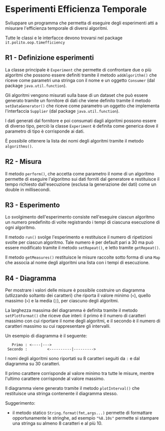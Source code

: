 # Esperimenti Efficienza Temporale

Sviluppare un programma che permetta di eseguire degli esperimenti
atti a misurare l'efficienza temporale di diversi algoritmi.

Tutte le classi e le interfacce devono trovarsi nel package `it.polito.oop.timefficiency`

## R1 - Definizione esperimenti

La classe principale è `Experiment` che permette di confrontare due o più algoritmi
che possono essere definiti tramite il metodo `addAlgorithm()` che riceve come parametri
una stringa con il nome e un oggetto `Consumer` (dal package `java.util.function`).

Gli algoritmi vengono misurati sulla base di un dataset che può essere
generato tramite un fornitore di dati che viene definito tramite
il metodo `setDataGenerator()` che riceve come parametro un oggetto che implementa
l'interfaccia `Supplier` (dal package `java.util.function`).

I dati generati dal fornitore e poi consumati dagli algoritmi possono
essere di diverso tipo, perciò la classe `Experiment` è definita come generica
dove il parametro di tipo è corrisponde ai dati.

È possibile ottenere la lista dei nomi degli algoritmi tramite il metodo `algorithms()`.

## R2 - Misura

Il metodo `perform()`, che accetta come parametro il nome di un algoritmo
permette di eseguire l'algoritmo sui dati forniti dal generatore e restituisce
il tempo richiesto dall'esecuzione (esclusa la generazione dei dati) come
un double in millisecondi.

## R3 - Esperimento

Lo svolgimento dell'esperimento consiste nell'eseguire ciascun algoritmo
un numero predefinito di volte registrando i tempi di ciascuna esecuzione
di ogni algoritmo.

Il metodo `run()` svolge l'esperimento e restituisce il numero di ripetizioni
svolte per ciascun algoritmo. Tale numero è per default pari a 30 ma può 
essere modificato tramite il metodo `setRepeat()`, e letto tramite `getRepeat()`.

Il metodo `getMeasures()` restituisce le misure raccolte sotto forma di una `Map`
che associa al nome degli algoritmi una lista con i tempi di esecuzione.


## R4 - Diagramma

Per mostrare i valori delle misure è possibile costruire un diagramma
(utlizzando soltanto dei caratteri) che riporta il valore minimo (`<`), quello
massimo (`>`) e la media (`|`), per ciascuno degli algoritmi.

La larghezza massima del diagramma è definita tramite il metodo `setPlotFormat()`
che riceve due interi: il primo è il numero di caratteri massimo con cui
riportare il nome degli algoritmi, e il secondo è il numero di caratteri massimo
su cui rappresentare gli intervalli.

Un esempio di diagramma è il seguente:

```
   Primo : <----|--->
 Secondo :         <----------|--------->
```

I nomi degli algoritmi sono riportati su 8 caratteri seguiti da ` : `
e dal diagramma su 30 caratteri.

Il primo carattere corrisponde al valore minimo tra tutte le misure,
mentre l'ultimo carattere corrisponde al valore massimo.

Il diagramma viene generato tramite il metodo `plotInterval()` che
restituisce una stringa contenente il diagramma stesso. 

Suggerimento:

* il metodo statico `String.format(fmt,args...)` permette di formattare 
	opportunamente le stringhe, ad esempio `"%8.10s"` permette si stampare
	una stringa su almeno 8 caratteri e al più 10.


